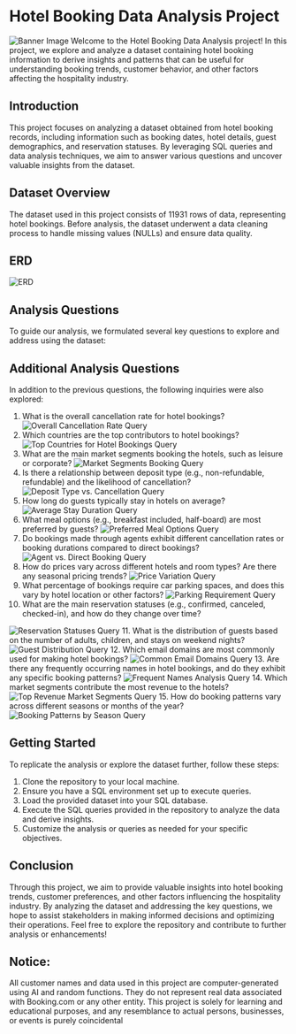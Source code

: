 # Hotel Booking Data Analysis Project
 ![Banner Image](https://github.com/nazims-flow/Hotel-Booking-Data-Analysis-Project/blob/main/booking_banner.png)
 Welcome to the Hotel Booking Data Analysis project! In this project, we explore and analyze a
 dataset containing hotel booking information to derive insights and patterns that can be useful
 for understanding booking trends, customer behavior, and other factors affecting the hospitality
 industry.
 ## Introduction
 This project focuses on analyzing a dataset obtained from hotel booking records, including
 information such as booking dates, hotel details, guest demographics, and reservation statuses.
 By leveraging SQL queries and data analysis techniques, we aim to answer various questions
 and uncover valuable insights from the dataset.
 ## Dataset Overview
 The dataset used in this project consists of 11931 rows of data, representing hotel
 bookings. Before analysis, the dataset underwent a data cleaning process to handle missing
 values (NULLs) and ensure data quality.
 ## ERD
 ![ERD](https://github.com/nazims-flow/Hotel-Booking-Data-Analysis-Project/blob/main/ERD_bookings.png)
 ## Analysis Questions
 To guide our analysis, we formulated several key questions to explore and address using the
 dataset:
 ## Additional Analysis Questions
In addition to the previous questions, the following inquiries were also explored:
 1. What is the overall cancellation rate for hotel bookings?
 ![Overall Cancellation Rate Query](https://github.com/nazims-flow/Hotel-Booking-Data-Analysis-Project/blob/main/query%20images/q1.jpeg)
 2. Which countries are the top contributors to hotel bookings?
 ![Top Countries for Hotel Bookings Query](https://github.com/nazims-flow/Hotel-Booking-Data-Analysis-Project/blob/main/query%20images/q2.jpeg)
 3. What are the main market segments booking the hotels, such as leisure or corporate?
 ![Market Segments Booking Query](https://github.com/nazims-flow/Hotel-Booking-Data-Analysis-Project/blob/main/query%20images/q3.jpeg)
 4. Is there a relationship between deposit type (e.g., non-refundable, refundable) and the
 likelihood of cancellation?
 ![Deposit Type vs. Cancellation Query](https://github.com/nazims-flow/Hotel-Booking-Data-Analysis-Project/blob/main/query%20images/q4.jpeg)
 5. How long do guests typically stay in hotels on average?
 ![Average Stay Duration Query](https://github.com/nazims-flow/Hotel-Booking-Data-Analysis-Project/blob/main/query%20images/q5.jpeg)
 6. What meal options (e.g., breakfast included, half-board) are most preferred by guests?
 ![Preferred Meal Options Query](https://github.com/nazims-flow/Hotel-Booking-Data-Analysis-Project/blob/main/query%20images/q6.jpeg)
 7. Do bookings made through agents exhibit different cancellation rates or booking durations
 compared to direct bookings?
 ![Agent vs. Direct Booking Query](https://github.com/nazims-flow/Hotel-Booking-Data-Analysis-Project/blob/main/query%20images/q7.jpeg)
 8. How do prices vary across different hotels and room types? Are there any seasonal pricing
 trends?
 ![Price Variation Query](https://github.com/nazims-flow/Hotel-Booking-Data-Analysis-Project/blob/main/query%20images/q8.jpeg)
 9. What percentage of bookings require car parking spaces, and does this vary by hotel location
 or other factors?
 ![Parking Requirement Query](https://github.com/nazims-flow/Hotel-Booking-Data-Analysis-Project/blob/main/query%20images/q9.jpeg)
 10. What are the main reservation statuses (e.g., confirmed, canceled, checked-in), and how do they change over time?

 ![Reservation Statuses Query](https://github.com/nazims-flow/Hotel-Booking-Data-Analysis-Project/blob/main/query%20images/q10.jpeg)
 11. What is the distribution of guests based on the number of adults, children, and stays on
 weekend nights?
 ![Guest Distribution Query](https://github.com/nazims-flow/Hotel-Booking-Data-Analysis-Project/blob/main/query%20images/q11.jpeg)
 12. Which email domains are most commonly used for making hotel bookings?
 ![Common Email Domains Query](https://github.com/nazims-flow/Hotel-Booking-Data-Analysis-Project/blob/main/query%20images/q12.jpeg)
13. Are there any frequently occurring names in hotel bookings, and do they exhibit any specific
 booking patterns?
 ![Frequent Names Analysis Query](https://github.com/nazims-flow/Hotel-Booking-Data-Analysis-Project/blob/main/query%20images/q13.jpeg)
 14. Which market segments contribute the most revenue to the hotels?
 ![Top Revenue Market Segments Query](https://github.com/nazims-flow/Hotel-Booking-Data-Analysis-Project/blob/main/query%20images/q14.jpeg)
 15. How do booking patterns vary across different seasons or months of the year?
 ![Booking Patterns by Season Query](https://github.com/nazims-flow/Hotel-Booking-Data-Analysis-Project/blob/main/query%20images/q15.jpeg)
 ## Getting Started
 To replicate the analysis or explore the dataset further, follow these steps:
 1. Clone the repository to your local machine.
 2. Ensure you have a SQL environment set up to execute queries.
 3. Load the provided dataset into your SQL database.
 4. Execute the SQL queries provided in the repository to analyze the data and derive insights.
 5. Customize the analysis or queries as needed for your specific objectives.
 ## Conclusion
 Through this project, we aim to provide valuable insights into hotel booking trends, customer
 preferences, and other factors influencing the hospitality industry. By analyzing the dataset and
 addressing the key questions, we hope to assist stakeholders in making informed decisions and
 optimizing their operations.
 Feel free to explore the repository and contribute to further analysis or enhancements!
 ## Notice:
 All customer names and data used in this project are computer-generated using AI and random
 functions. They do not represent real data associated with Booking.com or any other entity. This
project is solely for learning and educational purposes, and any resemblance to actual persons,
 businesses, or events is purely coincidental
